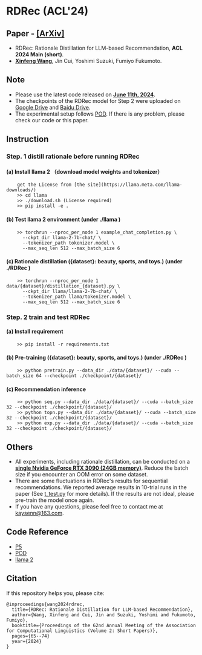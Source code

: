 # RDRec (ACL'24)

## Paper - [[ArXiv]](https://arxiv.org/pdf/2405.10587)
- RDRec: Rationale Distillation for LLM-based Recommendation, **ACL 2024 Main (short)**.
- [**Xinfeng Wang**](https://wangxfng.github.io/), Jin Cui, Yoshimi Suzuki, Fumiyo Fukumoto.

## Note
- Please use the latest code released on **<u>June 11th, 2024</u>**.
- The checkpoints of the RDRec model for Step 2 were uploaded on [Google Drive](https://drive.google.com/drive/folders/1bwhliM4KN8pBdk5c0pRPDVCgTJbeOk0s) and [Baidu Drive](https://pan.baidu.com/s/15TQ6zi-ZHfPik02bjlPwRQ?pwd=eb3d ).
- The experimental setup follows [POD](https://github.com/lileipisces/POD). If there is any problem, please check our code or this paper.


## Instruction
### Step. 1 distill rationale before running RDRec

#### (a) Install llama 2 （download model weights and tokenizer）
        get the License from [the site](https://llama.meta.com/llama-downloads/)
        >> cd llama 
	    >> ./download.sh (License required)
        >> pip install -e .

#### (b) Test llama 2 environment  (under ./llama )
        >> torchrun --nproc_per_node 1 example_chat_completion.py \
          --ckpt_dir llama-2-7b-chat/ \
          --tokenizer_path tokenizer.model \
          --max_seq_len 512 --max_batch_size 6

#### (c) Rationale distillation  ({dataset}: beauty, sports, and toys.) (under ./RDRec )
        >> torchrun --nproc_per_node 1 data/{dataset}/distillation_{dataset}.py \
          --ckpt_dir llama/llama-2-7b-chat/ \
          --tokenizer_path llama/tokenizer.model \
          --max_seq_len 512 --max_batch_size 6

### Step. 2 train and test RDRec

#### (a) Install requirement 
        >> pip install -r requirements.txt

#### (b) Pre-training ({dataset}: beauty, sports, and toys.) (under ./RDRec )
        >> python pretrain.py --data_dir ./data/{dataset}/ --cuda --batch_size 64 --checkpoint ./checkpoint/{dataset}/

#### (c) Recommendation inference 
        >> python seq.py --data_dir ./data/{dataset}/ --cuda --batch_size 32 --checkpoint ./checkpoint/{dataset}/
        >> python topn.py --data_dir ./data/{dataset}/ --cuda --batch_size 32 --checkpoint ./checkpoint/{dataset}/
        >> python exp.py --data_dir ./data/{dataset}/ --cuda --batch_size 32 --checkpoint ./checkpoint/{dataset}/


## Others
- All experiments, including rationale distillation, can be conducted on a **<u>single Nvidia GeForce RTX 3090 (24GB memory)</u>**. Reduce the batch size if you encounter an OOM error on some dataset.
- There are some fluctuations in RDRec's results for sequential recommendations. We reported average results in 10-trial runs in the paper  (See [t_test.py](https://github.com/WangXFng/RDRec/blob/main/utils/t_test.py) for more details). If the results are not ideal, please pre-train the model once again. 
- If you have any questions, please feel free to contact me at kaysenn@163.com.


## Code Reference
- [P5](https://github.com/jeykigung/P5)
- [POD](https://github.com/lileipisces/POD)
- [llama 2](https://github.com/facebookresearch/llama)


## Citation
If this repository helps you, please cite:

	@inproceedings{wang2024rdrec,
	  title={RDRec: Rationale Distillation for LLM-based Recommendation},
	  author={Wang, Xinfeng and Cui, Jin and Suzuki, Yoshimi and Fukumoto, Fumiyo},
	  booktitle={Proceedings of the 62nd Annual Meeting of the Association for Computational Linguistics (Volume 2: Short Papers)},
   	  pages={65--74}
	  year={2024}
	}
